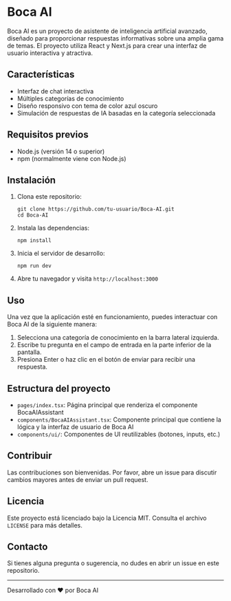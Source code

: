 # Boca AI

Boca AI es un proyecto de asistente de inteligencia artificial avanzado, diseñado para proporcionar respuestas informativas sobre una amplia gama de temas. El proyecto utiliza React y Next.js para crear una interfaz de usuario interactiva y atractiva.

## Características

- Interfaz de chat interactiva
- Múltiples categorías de conocimiento
- Diseño responsivo con tema de color azul oscuro
- Simulación de respuestas de IA basadas en la categoría seleccionada

## Requisitos previos

- Node.js (versión 14 o superior)
- npm (normalmente viene con Node.js)

## Instalación

1. Clona este repositorio:
   ```
   git clone https://github.com/tu-usuario/Boca-AI.git
   cd Boca-AI
   ```

2. Instala las dependencias:
   ```
   npm install
   ```

3. Inicia el servidor de desarrollo:
   ```
   npm run dev
   ```

4. Abre tu navegador y visita `http://localhost:3000`

## Uso

Una vez que la aplicación esté en funcionamiento, puedes interactuar con Boca AI de la siguiente manera:

1. Selecciona una categoría de conocimiento en la barra lateral izquierda.
2. Escribe tu pregunta en el campo de entrada en la parte inferior de la pantalla.
3. Presiona Enter o haz clic en el botón de enviar para recibir una respuesta.

## Estructura del proyecto

- `pages/index.tsx`: Página principal que renderiza el componente BocaAIAssistant
- `components/BocaAIAssistant.tsx`: Componente principal que contiene la lógica y la interfaz de usuario de Boca AI
- `components/ui/`: Componentes de UI reutilizables (botones, inputs, etc.)

## Contribuir

Las contribuciones son bienvenidas. Por favor, abre un issue para discutir cambios mayores antes de enviar un pull request.

## Licencia

Este proyecto está licenciado bajo la Licencia MIT. Consulta el archivo `LICENSE` para más detalles.

## Contacto

Si tienes alguna pregunta o sugerencia, no dudes en abrir un issue en este repositorio.

---

Desarrollado con ❤️ por Boca AI
